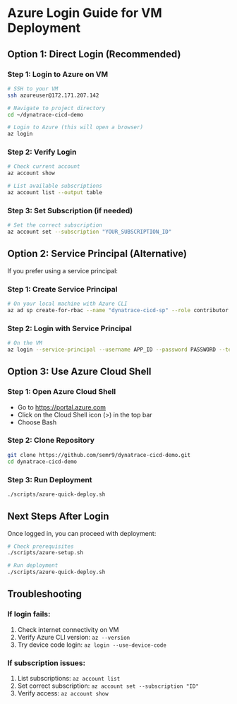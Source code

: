 # Azure Login Guide for VM Deployment

## Option 1: Direct Login (Recommended)

### Step 1: Login to Azure on VM
```bash
# SSH to your VM
ssh azureuser@172.171.207.142

# Navigate to project directory
cd ~/dynatrace-cicd-demo

# Login to Azure (this will open a browser)
az login
```

### Step 2: Verify Login
```bash
# Check current account
az account show

# List available subscriptions
az account list --output table
```

### Step 3: Set Subscription (if needed)
```bash
# Set the correct subscription
az account set --subscription "YOUR_SUBSCRIPTION_ID"
```

## Option 2: Service Principal (Alternative)

If you prefer using a service principal:

### Step 1: Create Service Principal
```bash
# On your local machine with Azure CLI
az ad sp create-for-rbac --name "dynatrace-cicd-sp" --role contributor --scopes /subscriptions/YOUR_SUBSCRIPTION_ID
```

### Step 2: Login with Service Principal
```bash
# On the VM
az login --service-principal --username APP_ID --password PASSWORD --tenant TENANT_ID
```

## Option 3: Use Azure Cloud Shell

### Step 1: Open Azure Cloud Shell
- Go to https://portal.azure.com
- Click on the Cloud Shell icon (>) in the top bar
- Choose Bash

### Step 2: Clone Repository
```bash
git clone https://github.com/semr9/dynatrace-cicd-demo.git
cd dynatrace-cicd-demo
```

### Step 3: Run Deployment
```bash
./scripts/azure-quick-deploy.sh
```

## Next Steps After Login

Once logged in, you can proceed with deployment:

```bash
# Check prerequisites
./scripts/azure-setup.sh

# Run deployment
./scripts/azure-quick-deploy.sh
```

## Troubleshooting

### If login fails:
1. Check internet connectivity on VM
2. Verify Azure CLI version: `az --version`
3. Try device code login: `az login --use-device-code`

### If subscription issues:
1. List subscriptions: `az account list`
2. Set correct subscription: `az account set --subscription "ID"`
3. Verify access: `az account show`
